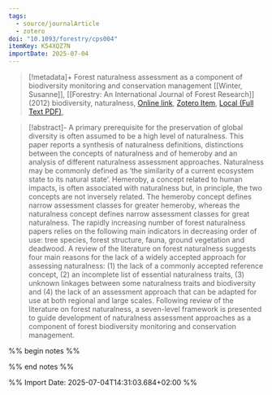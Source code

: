 ```yaml
---
tags:
  - source/journalArticle
  - zotero
doi: "10.1093/forestry/cps004"
itemKey: K54XQZ7N
importDate: 2025-07-04
---
```

>[!metadata]+
> Forest naturalness assessment as a component of biodiversity monitoring and conservation management
> [[Winter, Susanne]], 
> [[Forestry: An International Journal of Forest Research]] (2012)
> biodiversity, naturalness, 
> [Online link](https://doi.org/10.1093/forestry/cps004), [Zotero Item](zotero://select/library/items/K54XQZ7N), [Local (Full Text PDF)](file://C:/Users/aburg/Documents/references/zotero/storage/CL3RYZSC/Winter2012_Forestnaturalness.pdf), 

>[!abstract]-
>A primary prerequisite for the preservation of global diversity is often assumed to be a high level of naturalness. This paper reports a synthesis of naturalness definitions, distinctions between the concepts of naturalness and of hemeroby and an analysis of different naturalness assessment approaches. Naturalness may be commonly defined as ‘the similarity of a current ecosystem state to its natural state’. Hemeroby, a concept related to human impacts, is often associated with naturalness but, in principle, the two concepts are not inversely related. The hemeroby concept defines narrow assessment classes for greater hemeroby, whereas the naturalness concept defines narrow assessment classes for great naturalness. The rapidly increasing number of forest naturalness papers relies on the following main indicators in decreasing order of use: tree species, forest structure, fauna, ground vegetation and deadwood. A review of the literature on forest naturalness suggests four main reasons for the lack of a widely accepted approach for assessing naturalness: (1) the lack of a commonly accepted reference concept, (2) an incomplete list of essential naturalness traits, (3) unknown linkages between some naturalness traits and biodiversity and (4) the lack of an assessment approach that can be adapted for use at both regional and large scales. Following review of the literature on forest naturalness, a seven-level framework is presented to guide development of naturalness assessment approaches as a component of forest biodiversity monitoring and conservation management.

%% begin notes %%

%% end notes %%

%% Import Date: 2025-07-04T14:31:03.684+02:00 %%
